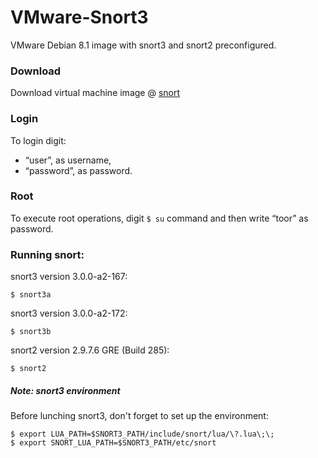 # VMware-Snort3
VMware Debian 8.1 image with snort3 and snort2 preconfigured.


###  Download 
Download virtual machine image @ [snort][mega]


### Login
To login digit: 
* “user”, as username, 
* “password”, as password.

### Root
To execute root operations, digit ```$ su``` command and then write “toor” as password.


### Running snort:

snort3 version 3.0.0-a2-167: 
```
$ snort3a
```
snort3 version 3.0.0-a2-172:  
 ```
$ snort3b
```
snort2 version 2.9.7.6 GRE (Build 285): 
 ```
$ snort2
```

##### Note: snort3 environment
Before lunching snort3, don't forget to set up the environment:
 ```
$ export LUA_PATH=$SNORT3_PATH/include/snort/lua/\?.lua\;\;
$ export SNORT_LUA_PATH=$SNORT3_PATH/etc/snort
```

[mega]: <https://mega.nz/>




